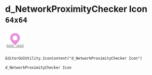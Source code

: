 # d_NetworkProximityChecker Icon `64x64`
<img src="/img/d_NetworkProximityChecker%20Icon.png" width=64 height=64>

``` CSharp
EditorGUIUtility.IconContent("d_NetworkProximityChecker Icon")
```
```
d_NetworkProximityChecker Icon
```
